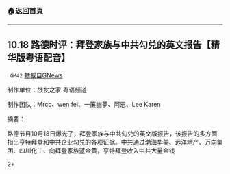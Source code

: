 ###  [:house:返回首頁](https://github.com/ourhimalayas/txt)
---

## 10.18 路德时评：拜登家族与中共勾兑的英文报告【精华版粤语配音】
` GM42` [轉載自GNews](https://gnews.org/zh-hans/447046/)

制作单位：战友之家·粤语频道

制作团队：Mrcc、wen fei、一簾幽夢、阿恩、Lee Karen



摘要：

路德节目10月18日爆光了，拜登家族与中共勾兑的英文版报告，该报告的多方面指出亨特拜登和中共企业勾兑的各项证据。中共通过渤海华美、远洋地产、万向集团、四川化工、向拜登家族蓝金黄，亨特拜登收入中共大量金钱

2+
